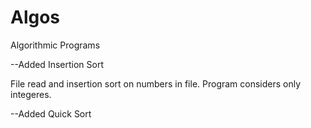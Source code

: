# Algos
Algorithmic Programs


--Added Insertion Sort

File read and insertion sort on numbers in file. Program considers only integeres.

--Added Quick Sort
